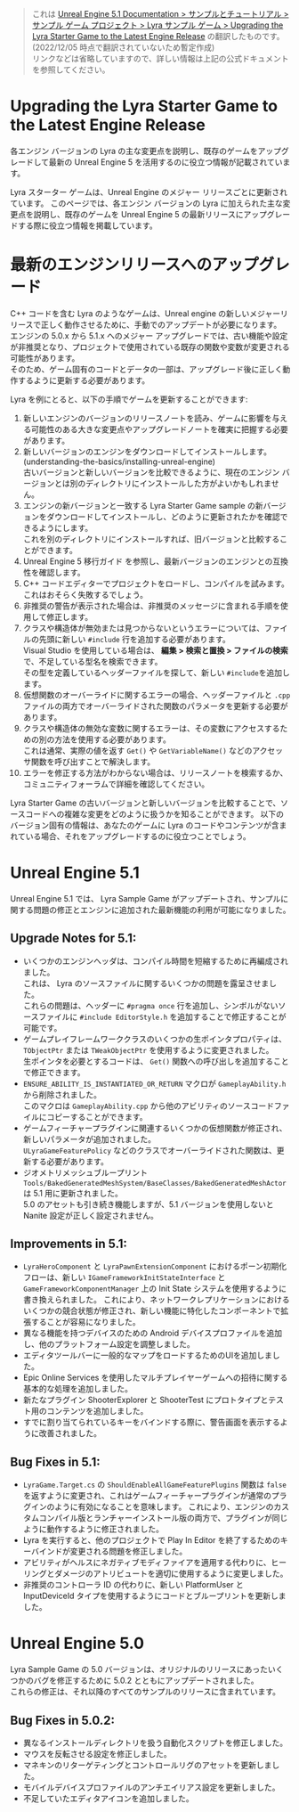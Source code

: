 > これは [Unreal Engine 5.1 Documentation > サンプルとチュートリアル > サンプル ゲーム プロジェクト > Lyra サンプル ゲーム > Upgrading the Lyra Starter Game to the Latest Engine Release] の翻訳したものです。  
> (2022/12/05 時点で翻訳されていないため暫定作成)  
> リンクなどは省略していますので、詳しい情報は上記の公式ドキュメントを参照してください。


# Upgrading the Lyra Starter Game to the Latest Engine Release

各エンジン バージョンの Lyra の主な変更点を説明し、既存のゲームをアップグレードして最新の Unreal Engine 5 を活用するのに役立つ情報が記載されています。

Lyra スターター ゲームは、Unreal Engine のメジャー リリースごとに更新されています。
このページでは、各エンジン バージョンの Lyra に加えられた主な変更点を説明し、既存のゲームを Unreal Engine 5 の最新リリースにアップグレードする際に役立つ情報を掲載しています。


# 最新のエンジンリリースへのアップグレード

C++ コードを含む Lyra のようなゲームは、Unreal engine の新しいメジャーリリースで正しく動作させるために、手動でのアップデートが必要になります。  
エンジンの 5.0.x から 5.1.x へのメジャー アップグレードでは、古い機能や設定が非推奨となり、プロジェクトで使用されている既存の関数や変数が変更される可能性があります。  
そのため、ゲーム固有のコードとデータの一部は、アップグレード後に正しく動作するように更新する必要があります。  

Lyra を例にとると、以下の手順でゲームを更新することができます:  

1. 新しいエンジンのバージョンのリリースノートを読み、ゲームに影響を与える可能性のある大きな変更点やアップグレードノートを確実に把握する必要があります。
1. 新しいバージョンのエンジンをダウンロードしてインストールします。(understanding-the-basics/installing-unreal-engine)  
   古いバージョンと新しいバージョンを比較できるように、現在のエンジン バージョンとは別のディレクトリにインストールした方がよいかもしれません。
1. エンジンの新バージョンと一致する Lyra Starter Game sample の新バージョンをダウンロードしてインストールし、どのように更新されたかを確認できるようにします。  
   これを別のディレクトリにインストールすれば、旧バージョンと比較することができます。
1. Unreal Engine 5 移行ガイド を参照し、最新バージョンのエンジンとの互換性を確認します。
1. C++ コードエディターでプロジェクトをロードし、コンパイルを試みます。これはおそらく失敗するでしょう。
1. 非推奨の警告が表示された場合は、非推奨のメッセージに含まれる手順を使用して修正します。
1. クラスや構造体が無効または見つからないというエラーについては、ファイルの先頭に新しい `#include` 行を追加する必要があります。  
   Visual Studio を使用している場合は、 **編集 > 検索と置換 > ファイルの検索** で、不足している型名を検索できます。  
   その型を定義しているヘッダーファイルを探して、新しい `#include`を追加します。
1. 仮想関数のオーバーライドに関するエラーの場合、ヘッダーファイルと `.cpp` ファイルの両方でオーバーライドされた関数のパラメータを更新する必要があります。
1. クラスや構造体の無効な変数に関するエラーは、その変数にアクセスするための別の方法を使用する必要があります。  
   これは通常、実際の値を返す `Get()` や `GetVariableName()` などのアクセッサ関数を呼び出すことで解決します。
1. エラーを修正する方法がわからない場合は、リリースノートを検索するか、コミュニティフォーラムで詳細を確認してください。

Lyra Starter Game の古いバージョンと新しいバージョンを比較することで、ソースコードへの複雑な変更をどのように扱うかを知ることができます。 
以下のバージョン固有の情報は、あなたのゲームに Lyra のコードやコンテンツが含まれている場合、それをアップグレードするのに役立つことでしょう。


# Unreal Engine 5.1

Unreal Engine 5.1 では、 Lyra Sample Game がアップデートされ、サンプルに関する問題の修正とエンジンに追加された最新機能の利用が可能になりました。

## Upgrade Notes for 5.1:

* いくつかのエンジンヘッダは、コンパイル時間を短縮するために再編成されました。  
  これは、 Lyra のソースファイルに関するいくつかの問題を露呈させました。  
  これらの問題は、ヘッダーに `#pragma once` 行を追加し、シンボルがないソースファイルに `#include EditorStyle.h` を追加することで修正することが可能です。
* ゲームプレイフレームワーククラスのいくつかの生ポインタプロパティは、 `TObjectPtr` または `TWeakObjectPtr` を使用するように変更されました。  
  生ポインタを必要とするコードは、 `Get()` 関数への呼び出しを追加することで修正できます。
* `ENSURE_ABILITY_IS_INSTANTIATED_OR_RETURN` マクロが `GameplayAbility.h` から削除されました。  
  このマクロは `GameplayAbility.cpp` から他のアビリティのソースコードファイルにコピーすることができます。
* ゲームフィーチャープラグインに関連するいくつかの仮想関数が修正され、新しいパラメータが追加されました。  
  `ULyraGameFeaturePolicy` などのクラスでオーバーライドされた関数は、更新する必要があります。
* ジオメトリメッシュブループリント `Tools/BakedGeneratedMeshSystem/BaseClasses/BakedGeneratedMeshActor` は 5.1 用に更新されました。  
  5.0 のアセットも引き続き機能しますが、5.1 バージョンを使用しないと Nanite 設定が正しく設定されません。

## Improvements in 5.1:

* `LyraHeroComponent` と `LyraPawnExtensionComponent` におけるポーン初期化フローは、新しい `IGameFrameworkInitStateInterface` と `GameFrameworkComponentManager` 上の Init State システムを使用するように書き換えられました。 
  これにより、ネットワークレプリケーションにおけるいくつかの競合状態が修正され、新しい機能に特化したコンポーネントで拡張することが容易になりました。
* 異なる機能を持つデバイスのための Android デバイスプロファイルを追加し、他のプラットフォーム設定を調整しました。
* エディタツールバーに一般的なマップをロードするためのUIを追加しました。
* Epic Online Services を使用したマルチプレイヤーゲームへの招待に関する基本的な処理を追加しました。
* 新たなプラグイン ShooterExplorer と ShooterTest にプロトタイプとテスト用のコンテンツを追加しました。
* すでに割り当てられているキーをバインドする際に、警告画面を表示するように改善されました。

## Bug Fixes in 5.1:

* `LyraGame.Target.cs` の `ShouldEnableAllGameFeaturePlugins` 関数は `false` を返すように変更され、これはゲームフィーチャープラグインが通常のプラグインのように有効になることを意味します。 
  これにより、エンジンのカスタムコンパイル版とランチャーインストール版の両方で、プラグインが同じように動作するように修正されました。
* Lyra を実行すると、他のプロジェクトで Play In Editor を終了するためのキーバインドが変更される問題を修正しました。
* アビリティがヘルスにネガティブモディファイアを適用する代わりに、ヒーリングとダメージのアトリビュートを適切に使用するように変更しました。
* 非推奨のコントローラ ID の代わりに、新しい PlatformUser と InputDeviceId タイプを使用するようにコードとブループリントを更新しました。

# Unreal Engine 5.0

Lyra Sample Game の 5.0 バージョンは、オリジナルのリリースにあったいくつかのバグを修正するために 5.0.2 とともにアップデートされました。  
これらの修正は、それ以降のすべてのサンプルのリリースに含まれています。

## Bug Fixes in 5.0.2:

* 異なるインストールディレクトリを扱う自動化スクリプトを修正しました。
* マウスを反転させる設定を修正しました。
* マネキンのリターゲティングとコントロールリグのアセットを更新しました。
* モバイルデバイスプロファイルのアンチエイリアス設定を更新しました。
* 不足していたエディタアイコンを追加しました。


<!--- ページ内のリンク --->
[Unreal Engine 5.1 Documentation > サンプルとチュートリアル > サンプル ゲーム プロジェクト > Lyra サンプル ゲーム > Upgrading the Lyra Starter Game to the Latest Engine Release]: https://docs.unrealengine.com/5.1/ja/upgrading-the-lyra-starter-game-to-the-latest-engine-release-in-unreal-engine/

<!--- 自前の画像へのリンク --->

<!--- generated --->
